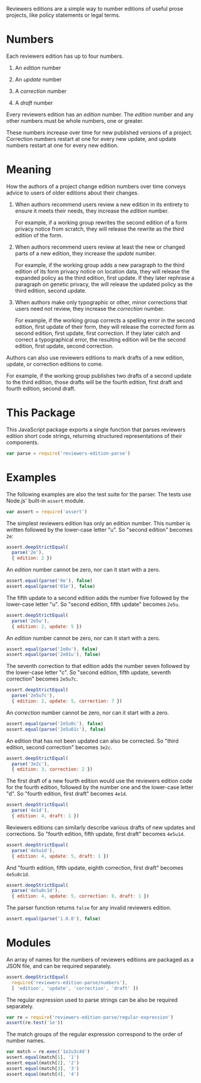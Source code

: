 Reviewers editions are a simple way to number editions of useful prose
projects, like policy statements or legal terms.

# Numbers

Each reviewers edition has up to four numbers.

1. An _edition_ number

2. An _update_ number

3. A _correction_ number

4. A _draft_ number

Every reviewers edition has an _edition_ number. The _edition_ number
and any other numbers must be whole numbers, one or greater.

These numbers increase over time for new published versions of a
project. Correction numbers restart at one for every new update, and
update numbers restart at one for every new edition.

# Meaning

How the authors of a project change edition numbers over time conveys
advice to users of older editions about their changes.

1. When authors recommend users review a new edition in its entirety to
   ensure it meets their needs, they increase the _edition_ number.

   For example, if a working group rewrites the second edition of a form
   privacy notice from scratch, they will release the rewrite as the
   third edition of the form.

2. When authors recommend users review at least the new or changed parts
   of a new edition, they increase the _update_ number.

   For example, if the working group adds a new paragraph to the third
   edition of its form privacy notice on location data, they will
   release the expanded policy as the third edition, first update. If
   they later rephrase a paragraph on genetic privacy, the will release
   the updated policy as the third edition, second update.

4. When authors make only typographic or other, minor corrections that
   users need not review, they increase the _correction_ number.

   For example, if the working group corrects a spelling error in the
   second edition, first update of their form, they will release the
   corrected form as second edition, first update, first correction. If
   they later catch and correct a typographical error, the resulting
   edition will be the second edition, first update, second correction.

Authors can also use reviewers editions to mark drafts of a new edition,
update, or correction editions to come.

For example, if the working group publishes two drafts of a second
update to the third edition, those drafts will be the fourth edition,
first draft and fourth edition, second draft.

# This Package

This JavaScript package exports a single function that parses reviewers
edition short code strings, returning structured representations of
their components.

```javascript
var parse = require('reviewers-edition-parse')
```

# Examples

The following examples are also the test suite for the parser. The tests
use Node.js' built-in `assert` module.

```javascript
var assert = require('assert')
```

The simplest reviewers edition has only an edition number. This number
is written followed by the lower-case letter "u". So "second edition"
becomes `2e`:

```javascript
assert.deepStrictEqual(
  parse('2e'),
  { edition: 2 })
```

An _edition_ number cannot be zero, nor can it start with a zero.

```javascript
assert.equal(parse('0e'), false)
assert.equal(parse('01e'), false)
```

The fifth update to a second edition adds the number five followed by
the lower-case letter "u". So "second edition, fifth update" becomes
`2e5u`.

```javascript
assert.deepStrictEqual(
  parse('2e5u'),
  { edition: 2, update: 5 })
```

An _edition_ number cannot be zero, nor can it start with a zero.

```javascript
assert.equal(parse('2e0u'), false)
assert.equal(parse('2e01u'), false)
```

The seventh correction to that edition adds the number seven followed
by the lower-case letter "c". So "second edition, fifth update, seventh
correction" becomes `2e5u7c`.

```javascript
assert.deepStrictEqual(
  parse('2e5u7c'),
  { edition: 2, update: 5, correction: 7 })
```

An _correction_ number cannot be zero, nor can it start with a zero.

```javascript
assert.equal(parse('2e5u0c'), false)
assert.equal(parse('2e5u01c'), false)
```

An edition that has not been updated can also be corrected. So "third
edition, second correction" becomes `3e2c`.

```javascript
assert.deepStrictEqual(
  parse('3e2c'),
  { edition: 3, correction: 2 })
```

The first draft of a new fourth edition would use the reviewers edition
code for the fourth edition, followed by the number one and the
lower-case letter "d". So "fourth edition, first draft" becomes `4e1d`.

```javascript
assert.deepStrictEqual(
  parse('4e1d'),
  { edition: 4, draft: 1 })
```

Reviewers editions can similarly describe various drafts of new updates
and corrections. So "fourth edition, fifth update, first draft" becomes
`4e5u1d`.

```javascript
assert.deepStrictEqual(
  parse('4e5u1d'),
  { edition: 4, update: 5, draft: 1 })
```

And "fourth edition, fifth update, eighth correction, first draft"
becomes `4e5u8c1d`.

```javascript
assert.deepStrictEqual(
  parse('4e5u8c1d'),
  { edition: 4, update: 5, correction: 8, draft: 1 })
```

The parser function returns `false` for any invalid reviewers edition.

```javascript
assert.equal(parse('1.0.0'), false)
```

# Modules

An array of names for the numbers of reviewers editions are packaged as a JSON file, and can be required separately.

```javascript
assert.deepStrictEqual(
  require('reviewers-edition-parse/numbers'),
  [ 'edition', 'update', 'correction', 'draft' ])
```

The regular expression used to parse strings can be also be required separately.

```javascript
var re = require('reviewers-edition-parse/regular-expression')
assert(re.test('1e'))
```

The match groups of the regular expression correspond to the order of number names.

```javascript
var match = re.exec('1e2u3c4d')
assert.equal(match[1], '1')
assert.equal(match[2], '2')
assert.equal(match[3], '3')
assert.equal(match[4], '4')
```
